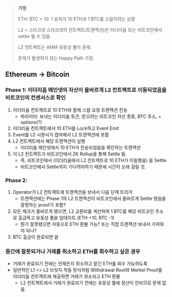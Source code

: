 > **가정**
>
> ETH: BTC = 10: 1
> 유저가 10 ETH과 1 BTC를 스왑하려는 상황
>
> L2 = 스타크넷
> 스타크넷의 컨트랙트(트랜잭션)은 이더리움 또는 비트코인에서 settle 될 수 있음.
>
> L2 컨트랙트는 AMM 유동성 풀이 존재.
>
> 문제가 발생하지 않는 Happy Path 가정.
> 

## Ethereum → Bitcoin

### Phase 1: 이더리움 메인넷의 자산이 올바르게 L2 컨트랙트로 이동되었음을 비트코인의 컨센서스로 확인

1. 이더리움 컨트랙트로 10 ETH와 함께 스왑 요청 트랜잭션 전송
    - 파라미터: 보내는 이더리움 토큰, 받으려는 비트코인 자산 종류, BTC 주소, + options(?)
2. 이더리움 컨트랙트에서 10 ETH를 Lock하고 Event Emit
3. Event를 L2 시퀀서가 캡쳐해서 L2 트랜잭션에 포함
4. L2 컨트랙트에서 해당 트랜잭션이 실행
    - 이더리움 메인넷에서 10 ETH가 전송되었음을 확인하는 트랜잭션
5. 이 L2 컨트랙트가 비트코인에서 ZK Rollup을 통해 Settle 됨.
    - 즉, 비트코인에서 (이더리움에서 L2 컨트랙트로 10 ETH가 이동했음) 을 Settle
    - 비트코인에서 Settle까지 기다려야하기 때문에 시간이 오래 걸릴 것.

### Phase 2:

1. Operator가 L2 컨트랙트에 트랜잭션을 보내서 다음 단계 트리거
    - 트랜잭션에는 Phase 1의 L2 트랜잭션이 비트코인에서 올바르게 Settle 됐음을 증명하는 proof가 포함?
2. 모든 체크가 올바르게 됐으면, L2 교환비를 계산하여 1 BTC를 해당 비트코인 주소로 출금하고 유동성 풀을 업데이트 (ETH +10, BTC -1)
    - 뭔가 잘못됐으면 자동으로 ETH 환불 가능? 또는 직접 트랜잭션 보내서 가져와야 되나?
3. BTC 출금이 완료되면 끝

### 중간에 잘못되거나 거래를 취소하고 ETH를 회수하고 싶은 경우

- 거래가 완료되기 전에는 언제든지 취소하고 맡긴 ETH를 회수 가능하도록
- 일반적인 L1 <> L2 브릿지 작동 방식처럼 Withdrawal Root와 Merkel Proof를 이더리움 컨트랙트에 제출하면 거래가 취소되고 ETH 환불
    - L2 컨트랙트에서 거래가 완료되기 전에는 유동성 풀에 정산이 안되므로 문제 없음.